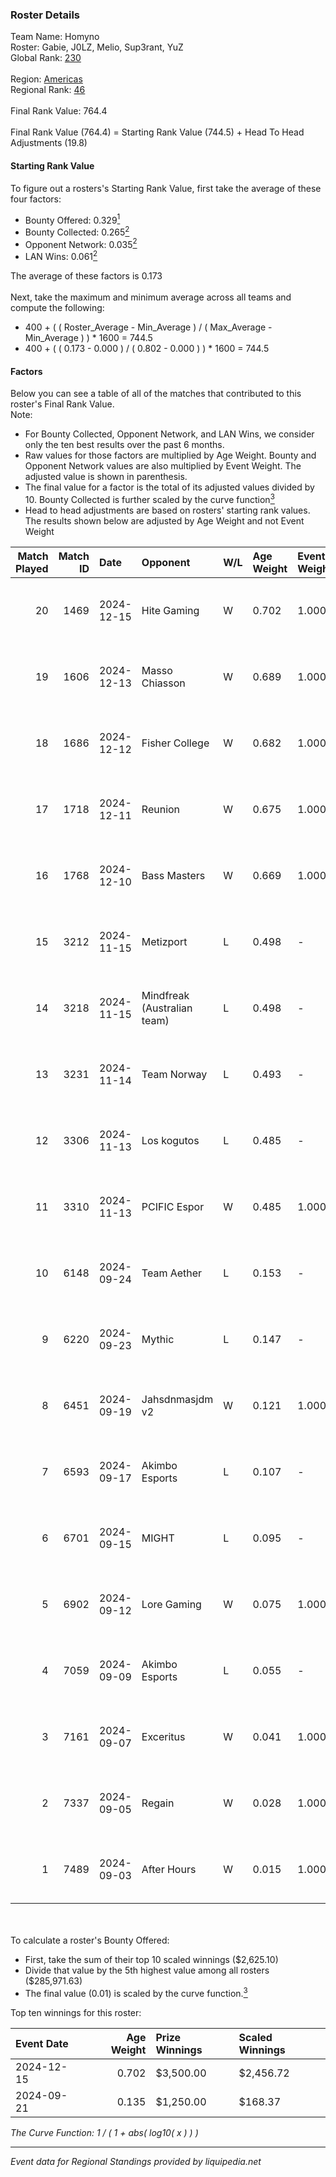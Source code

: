 ### Roster Details<br />
Team Name: Homyno<br />
Roster: Gabie, J0LZ, Melio, Sup3rant, YuZ<br />
Global Rank: [230](../../standings_global_2025_02_28.md)<br />
<br />
Region: [Americas]( ../../standings_americas_2025_02_28.md)<br />
Regional Rank: [46]( ../../standings_americas_2025_02_28.md)<br />
<br />
Final Rank Value:  764.4<br />
<br />
Final Rank Value (764.4) = Starting Rank Value (744.5) + Head To Head Adjustments (19.8)<br />

#### Starting Rank Value<br />
To figure out a rosters's Starting Rank Value, first take the average of these four factors:<br />
- Bounty Offered: 0.329[<sup>1</sup>](#table2)
- Bounty Collected: 0.265[<sup>2</sup>](#table1)
- Opponent Network: 0.035[<sup>2</sup>](#table1)
- LAN Wins: 0.061[<sup>2</sup>](#table1)

The average of these factors is 0.173<br />
<br />
Next, take the maximum and minimum average across all teams and compute the following:<br />
- 400 + ( ( Roster_Average - Min_Average ) / ( Max_Average - Min_Average ) ) * 1600 = 744.5
- 400 + ( ( 0.173 - 0.000 ) / ( 0.802 - 0.000 ) ) * 1600 = 744.5


#### Factors<br />
Below you can see a table of all of the matches that contributed to this roster's Final Rank Value.<br />
Note:<br />

- For Bounty Collected, Opponent Network, and LAN Wins, we consider only the ten best results over the past 6 months.
- Raw values for those factors are multiplied by Age Weight. Bounty and Opponent Network values are also multiplied by Event Weight. The adjusted value is shown in parenthesis.
- The final value for a factor is the total of its adjusted values divided by 10. Bounty Collected is further scaled by the curve function[<sup>3</sup>](#curveFunction)
- Head to head adjustments are based on rosters' starting rank values. The results shown below are adjusted by Age Weight and not Event Weight
<span id="table1"></span><br />


| Match Played | Match ID | Date       | Opponent                    | W/L | Age Weight | Event Weight | Bounty Collected | Opponent Network | LAN Wins  | H2H Adj. | Roster                             |
| -: | -: | :- | :- | :- | :- | :- | :- | :- | :- | -: | :- |
|           20 |     1469 | 2024-12-15 | Hite Gaming                 | W   | 0.702      | 1.000        | 0.005 (0.004)    | 0.067 (0.047)    | 0 (0.000) |     8.55 | Gabie, J0LZ, Melio, Sup3rant, YuZ  |
|           19 |     1606 | 2024-12-13 | Masso Chiasson              | W   | 0.689      | 1.000        | 0.004 (0.003)    | 0.033 (0.023)    | 0 (0.000) |     7.26 | Gabie, J0LZ, Melio, Sup3rant, YuZ  |
|           18 |     1686 | 2024-12-12 | Fisher College              | W   | 0.682      | 1.000        | 0.009 (0.006)    | 0.202 (0.138)    | 0 (0.000) |    12.87 | Gabie, J0LZ, Melio, Sup3rant, YuZ  |
|           17 |     1718 | 2024-12-11 | Reunion                     | W   | 0.675      | 1.000        | 0.001 (0.001)    | 0.000 (0.000)    | 0 (0.000) |     4.99 | Gabie, J0LZ, Melio, Sup3rant, YuZ  |
|           16 |     1768 | 2024-12-10 | Bass Masters                | W   | 0.669      | 1.000        | 0.001 (0.000)    | -                | 0 (0.000) |     5.00 | Gabie, J0LZ, Melio, Sup3rant, YuZ  |
|           15 |     3212 | 2024-11-15 | Metizport                   | L   | 0.498      | -            | -                | -                | -         |    -0.52 | Gabie, J0LZ, Melio, Pluto, YuZ     |
|           14 |     3218 | 2024-11-15 | Mindfreak (Australian team) | L   | 0.498      | -            | -                | -                | -         |    -6.60 | Gabie, J0LZ, Melio, Pluto, YuZ     |
|           13 |     3231 | 2024-11-14 | Team Norway                 | L   | 0.493      | -            | -                | -                | -         |    -9.84 | Gabie, J0LZ, Melio, Pluto, YuZ     |
|           12 |     3306 | 2024-11-13 | Los kogutos                 | L   | 0.485      | -            | -                | -                | -         |    -2.52 | Gabie, J0LZ, Melio, Pluto, YuZ     |
|           11 |     3310 | 2024-11-13 | PCIFIC Espor                | W   | 0.485      | 1.000        | 0.005 (0.003)    | 0.275 (0.133)    | 1 (0.485) |     9.77 | Gabie, J0LZ, Melio, Pluto, YuZ     |
|           10 |     6148 | 2024-09-24 | Team Aether                 | L   | 0.153      | -            | -                | -                | -         |    -3.70 | BiNoX, Gabie, J0LZ, Melio, TENSKEE |
|            9 |     6220 | 2024-09-23 | Mythic                      | L   | 0.147      | -            | -                | -                | -         |    -3.63 | BiNoX, Gabie, J0LZ, Melio, TENSKEE |
|            8 |     6451 | 2024-09-19 | Jahsdnmasjdm v2             | W   | 0.121      | 1.000        | 0.000 (0.000)    | 0.015 (0.002)    | 0 (0.000) |     0.79 | BiNoX, Gabie, J0LZ, Melio, TENSKEE |
|            7 |     6593 | 2024-09-17 | Akimbo Esports              | L   | 0.107      | -            | -                | -                | -         |    -1.63 | BiNoX, Gabie, J0LZ, Melio, TENSKEE |
|            6 |     6701 | 2024-09-15 | MIGHT                       | L   | 0.095      | -            | -                | -                | -         |    -1.20 | BiNoX, Gabie, J0LZ, Melio, TENSKEE |
|            5 |     6902 | 2024-09-12 | Lore Gaming                 | W   | 0.075      | 1.000        | 0.000 (0.000)    | 0.020 (0.002)    | 0 (0.000) |     0.30 | BiNoX, Gabie, J0LZ, Melio, TENSKEE |
|            4 |     7059 | 2024-09-09 | Akimbo Esports              | L   | 0.055      | -            | -                | -                | -         |    -0.84 | BiNoX, Gabie, J0LZ, Melio, TENSKEE |
|            3 |     7161 | 2024-09-07 | Exceritus                   | W   | 0.041      | 1.000        | 0.000 (0.000)    | 0.155 (0.006)    | 0 (0.000) |     0.54 | BiNoX, Gabie, J0LZ, Melio, TENSKEE |
|            2 |     7337 | 2024-09-05 | Regain                      | W   | 0.028      | 1.000        | 0.000 (0.000)    | 0.069 (0.002)    | 0 (0.000) |     0.18 | BiNoX, Gabie, J0LZ, Melio, TENSKEE |
|            1 |     7489 | 2024-09-03 | After Hours                 | W   | 0.015      | 1.000        | -                | 0.027 (0.000)    | -         |     0.06 | BiNoX, Gabie, J0LZ, Melio, TENSKEE |

<br />
<span id="table2"></span><br />
To calculate a roster's Bounty Offered:<br />

- First, take the sum of their top 10 scaled winnings ($2,625.10)
- Divide that value by the 5th highest value among all rosters ($285,971.63)
- The final value (0.01) is scaled by the curve function.[<sup>3</sup>](#curveFunction)

Top ten winnings for this roster:<br />

| Event Date | Age Weight | Prize Winnings | Scaled Winnings |
| :- | -: | :- | :- |
| 2024-12-15 |      0.702 | $3,500.00      | $2,456.72       |
| 2024-09-21 |      0.135 | $1,250.00      | $168.37         |


<span id="curveFunction"></span>_The Curve Function: 1 / ( 1 + abs( log10( x ) ) )_<br />

---
_Event data for Regional Standings provided by liquipedia.net_<br />
